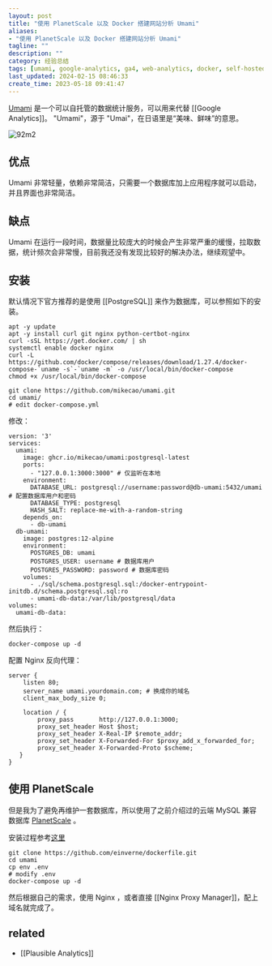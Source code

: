 ```yaml
---
layout: post
title: "使用 PlanetScale 以及 Docker 搭建网站分析 Umami"
aliases: 
- "使用 PlanetScale 以及 Docker 搭建网站分析 Umami"
tagline: ""
description: ""
category: 经验总结
tags: [umami, google-analytics, ga4, web-analytics, docker, self-hosted, mysql,]
last_updated: 2024-02-15 08:46:33
create_time: 2023-05-18 09:41:47
---
```


[Umami](https://umami.is/) 是一个可以自托管的数据统计服务，可以用来代替 [[Google Analytics]]。 "Umami"，源于 "Umai"，在日语里是“美味、鲜味”的意思。

![92m2](https://photo.einverne.info/images/2023/05/17/92m2.png)

## 优点
Umami 非常轻量，依赖非常简洁，只需要一个数据库加上应用程序就可以启动，并且界面也非常简洁。

## 缺点

Umami 在运行一段时间，数据量比较庞大的时候会产生非常严重的缓慢，拉取数据，统计频次会非常慢，目前我还没有发现比较好的解决办法，继续观望中。

## 安装

默认情况下官方推荐的是使用 [[PostgreSQL]] 来作为数据库，可以参照如下的安装。

```
apt -y update
apt -y install curl git nginx python-certbot-nginx
curl -sSL https://get.docker.com/ | sh
systemctl enable docker nginx
curl -L https://github.com/docker/compose/releases/download/1.27.4/docker-compose-`uname -s`-`uname -m` -o /usr/local/bin/docker-compose
chmod +x /usr/local/bin/docker-compose

git clone https://github.com/mikecao/umami.git
cd umami/
# edit docker-compose.yml
```

修改：

```
version: '3'
services:
  umami:
    image: ghcr.io/mikecao/umami:postgresql-latest
    ports:
      - "127.0.0.1:3000:3000" # 仅监听在本地
    environment:
      DATABASE_URL: postgresql://username:password@db-umami:5432/umami # 配置数据库用户和密码
      DATABASE_TYPE: postgresql
      HASH_SALT: replace-me-with-a-random-string
    depends_on:
      - db-umami
  db-umami:
    image: postgres:12-alpine
    environment:
      POSTGRES_DB: umami
      POSTGRES_USER: username # 数据库用户
      POSTGRES_PASSWORD: password # 数据库密码
    volumes:
      - ./sql/schema.postgresql.sql:/docker-entrypoint-initdb.d/schema.postgresql.sql:ro
      - umami-db-data:/var/lib/postgresql/data
volumes:
  umami-db-data:
```

然后执行：

    docker-compose up -d

配置 Nginx 反向代理：

```
server {
    listen 80;
    server_name umami.yourdomain.com; # 换成你的域名
    client_max_body_size 0;

    location / {
        proxy_pass       http://127.0.0.1:3000;
        proxy_set_header Host $host;
        proxy_set_header X-Real-IP $remote_addr;
        proxy_set_header X-Forwarded-For $proxy_add_x_forwarded_for;
        proxy_set_header X-Forwarded-Proto $scheme;
   }
}
```

## 使用 PlanetScale

但是我为了避免再维护一套数据库，所以使用了之前介绍过的云端 MySQL 兼容数据库 [PlanetScale](https://blog.einverne.info/post/2022/08/planetscale-mysql-service.html) 。

安装过程参考[这里](https://github.com/einverne/dockerfile/tree/master/umami)

```
git clone https://github.com/einverne/dockerfile.git
cd umami
cp env .env
# modify .env
docker-compose up -d
```

然后根据自己的需求，使用 Nginx ，或者直接 [[Nginx Proxy Manager]]，配上域名就完成了。

## related

- [[Plausible Analytics]]
